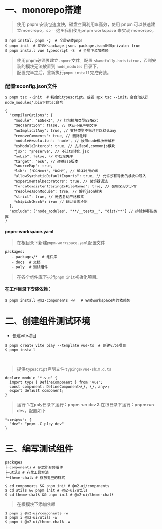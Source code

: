 # 一、monorepo搭建

> 使用 pnpm 安装包速度快，磁盘空间利用率高效，使用 pnpm 可以快速建立monorepo，so ~ 这里我们使用pnpm workspace 来实现 monorepo。
```
$ npm install pnpm -g  # 全局安装pnpm
$ pnpm init  # 初始化package.json. package.json配置private: true
$ pnpm install vue typescript -S  # 全局下添加依赖
```

> 使用pnpm必须要建立`.npmrc`文件，配置 `shamefully-hoist=true`，否则安装的模块无法放置到 `node_modules` 目录下。<br />
> 配置完毕之后，重新执行`pnpm install`完成安装。


### 配置tsconfig.json文件
```
$ pnpm tsc --init  # 初始化typescript。或者 npx tsc --init，会自动执行node_modules/.bin下的tsc命令
``` 
```
{
  "compilerOptions": {
    "module": "ESNext", // 打包模块类型ESNext
    "declaration": false, // 默认不要声明文件
    "noImplicitAny": true, // 支持类型不标注可以默认any
    "removeComments": true, // 删除注释
    "moduleResolution": "node", // 按照node模块来解析
    "esModuleInterop": true, // 支持es6,commonjs模块
    "jsx": "preserve", // 不让ts转化 jsx
    "noLib": false, // 不处理类库
    "target": "es6", // 遵循es6版本
    "sourceMap": true,
    "lib": ["ESNext", "DOM"], // 编译时用的库
    "allowSyntheticDefaultImports": true, // 允许没有导出的模块中导入
    "experimentalDecorators": true, // 装饰器语法
    "forceConsistentCasingInFileNames": true, // 强制区分大小写
    "resolveJsonModule": true, // 解析json模块
    "strict": true, // 是否启动严格模式
    "skipLibCheck": true // 跳过类库检测
  },
  "exclude": ["node_modules", "**/__tests__", "dist/**"] // 排除掉哪些类库
}
```

#### pnpm-workspace.yaml
> 在根目录下新建`pnpm-workspace.yaml`配置文件
```
packages:
   - packages/*  # 组件库
   - docs  # 文档
   - paly  # 测试组件
```
> 在各个组件库下执行`pnpm init`初始化项目。

#### 在工作目录下安装依赖：
```
$ pnpm install @m2-components -w   # 安装workspace内的依赖包
```

# 二、创建组件测试环境
- 创建vite项目
```
$ pnpm create vite play --template vue-ts  # 创建vite项目
$ pnpm install
```
<br />

> 提供`typescript`声明文件 `typings/vue-shim.d.ts`
```
declare module '*.vue' {
  import type { DefineComponent } from 'vue';
  const component: DefineComponent<{}, {}, any>;
  export default component;
}
```

> 运行
> 1.在paly目录下运行：pnpm run dev
> 2.在根目录下运行：pnpm run dev，配置如下
```
"scripts": {
  "dev": "pnpm -C play dev"
}
```

# 三、编写测试组件
```
packages
├─components # 存放所有的组件 
├─utils # 存放工具方法 
└─theme-chalk # 存放对应的样式

$ cd components && pnpm init # @m2-ui/components
$ cd utils && pnpm init # @m2-ui/utils
$ cd theme-chalk && pnpm init # @m2-ui/theme-chalk
```

> 在根模块下添加依赖
```
$ pnpm i @m2-ui/components -w
$ pnpm i @m2-ui/utils -w
$ pnpm i @m2-ui/theme-chalk -w
```
